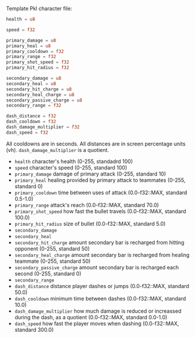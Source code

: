 Template Pkl character file:

```rust
health = u8

speed = f32

primary_damage = u8
primary_heal = u8
primary_cooldown = f32
primary_range = f32
primary_shot_speed = f32
primary_hit_radius = f32

secondary_damage = u8
secondary_heal = u8
secondary_hit_charge = u8
secondary_heal_charge = u8
secondary_passive_charge = u8
secondary_range = f32

dash_distance = f32
dash_cooldown = f32
dash_damage_multiplier = f32
dash_speed = f32
```

All cooldowns are in seconds. All distances are in screen percentage units (vh). `dash_damage_multiplier` is a quotient.

- `health` character's health (0-255, standadrd 100)
- `speed` character's speed (0-255, standard 100)
- `primary_damage` damage of primary attack (0-255, standard 10)
- `primary_heal` healing provided by primary attack to teammates (0-255, standard 0)
- `primary_cooldown` time between uses of attack (0.0-f32::MAX, standard 0.5-1.0)
- `primary_range` attack's reach (0.0-f32::MAX, standard 70.0)
- `primary_shot_speed` how fast the bullet travels (0.0-f32::MAX, standard 100.0)
- `primary_hit_radius` size of bullet (0.0-f32::MAX, standard 5.0)
- `secondary_damage`
- `secondary_heal`
- `secondary_hit_charge` amount secondary bar is recharged from hitting opponent (0-255, standard 50)
- `secondary_heal_charge` amount secondary bar is recharged from healing teammate (0-255, standard 50)
- `secondary_passive_charge` amount secondary bar is recharged each second (0-255, standard 0)
- `secondary_range`
- `dash_distance` distance player dashes or jumps (0.0-f32::MAX, standard 50.0)
- `dash_cooldown` minimum time between dashes (0.0-f32::MAX, standard 10.0)
- `dash_damage_multiplier` how much damage is reduced or increassed during the dash, as a quotient (0.0-f32::MAX, standard 0.0-1.0)
- `dash_speed` how fast the player moves when dashing (0.0-f32::MAX, standard 300.0)